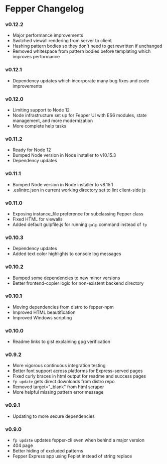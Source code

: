 # Fepper Changelog

### v0.12.2
* Major performance improvements
* Switched viewall rendering from server to client
* Hashing pattern bodies so they don't need to get rewritten if unchanged
* Removed whitespace from pattern bodies before templating which improves performance

### v0.12.1
* Dependency updates which incorporate many bug fixes and code improvements

### v0.12.0
* Limiting support to Node 12
* Node infrastructure set up for Fepper UI with ES6 modules, state management, and more modernization
* More complete help tasks

### v0.11.2
* Ready for Node 12
* Bumped Node version in Node installer to v10.15.3
* Dependency updates

### v0.11.1
* Bumped Node version in Node installer to v8.15.1
* .eslintrc.json in current working directory set to lint client-side js

### v0.11.0
* Exposing instance\_file preference for subclassing Fepper class
* Fixed HTML for viewalls
* Added default gulpfile.js for running `gulp` command instead of `fp`

### v0.10.3
* Dependency updates
* Added text color highlights to console log messages

### v0.10.2
* Bumped some dependencies to new minor versions
* Better frontend-copier logic for non-existent backend directory

### v0.10.1
* Moving dependencies from distro to fepper-npm
* Improved HTML beautification
* Improved Windows scripting

### v0.10.0
* Readme links to gist explaining gpg verification

### v0.9.2
* More vigorous continuous integration testing
* Better font support across platforms for Express-served pages
* Fixed curly braces in html output for readme and success pages
* `fp update` gets direct downloads from distro repo
* Removed target="\_blank" from html scraper
* More helpful missing pattern error message

### v0.9.1
* Updating to more secure dependencies

### v0.9.0
* `fp update` updates fepper-cli even when behind a major version
* 404 page
* Better hiding of excluded patterns
* Fepper Express app using Feplet instead of string replace
